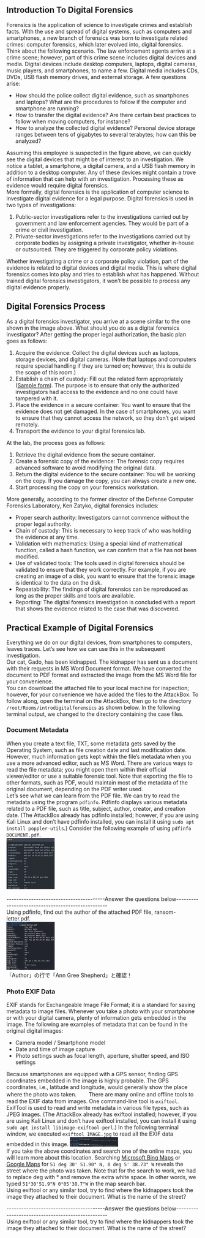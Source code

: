 ## Introduction To Digital Forensics
Forensics is the application of science to investigate crimes and establish facts. With the use and spread of digital systems, such as computers and smartphones, a new branch of forensics was born to investigate related crimes: computer forensics, which later evolved into, digital forensics.  
Think about the following scenario. The law enforcement agents arrive at a crime scene; however, part of this crime scene includes digital devices and media. Digital devices include desktop computers, laptops, digital cameras, music players, and smartphones, to name a few. Digital media includes CDs, DVDs, USB flash memory drives, and external storage. A few questions arise:
- How should the police collect digital evidence, such as smartphones and laptops? What are the procedures to follow if the computer and smartphone are running?
- How to transfer the digital evidence? Are there certain best practices to follow when moving computers, for instance?
- How to analyze the collected digital evidence? Personal device storage ranges between tens of gigabytes to several terabytes; how can this be analyzed?

Assuming this employee is suspected in the figure above, we can quickly see the digital devices that might be of interest to an investigation. We notice a tablet, a smartphone, a digital camera, and a USB flash memory in addition to a desktop computer. Any of these devices might contain a trove of information that can help with an investigation. Processing these as evidence would require digital forensics.  
More formally, digital forensics is the application of computer science to investigate digital evidence for a legal purpose. Digital forensics is used in two types of investigations:
1. Public-sector investigations refer to the investigations carried out by government and law enforcement agencies. They would be part of a crime or civil investigation.
2. Private-sector investigations refer to the investigations carried out by corporate bodies by assigning a private investigator, whether in-house or outsourced. They are triggered by corporate policy violations.

Whether investigating a crime or a corporate policy violation, part of the evidence is related to digital devices and digital media. This is where digital forensics comes into play and tries to establish what has happened. Without trained digital forensics investigators, it won’t be possible to process any digital evidence properly.


## Digital Forensics Process
As a digital forensics investigator, you arrive at a scene similar to the one shown in the image above. What should you do as a digital forensics investigator? After getting the proper legal authorization, the basic plan goes as follows:
1. Acquire the evidence: Collect the digital devices such as laptops, storage devices, and digital cameras. (Note that laptops and computers require special handling if they are turned on; however, this is outside the scope of this room.)
2. Establish a chain of custody: Fill out the related form appropriately ([Sample form](https://www.nist.gov/document/sample-chain-custody-formdocx)). The purpose is to ensure that only the authorized investigators had access to the evidence and no one could have tampered with it.
3. Place the evidence in a secure container: You want to ensure that the evidence does not get damaged. In the case of smartphones, you want to ensure that they cannot access the network, so they don’t get wiped remotely.
4. Transport the evidence to your digital forensics lab.

At the lab, the process goes as follows:
1. Retrieve the digital evidence from the secure container.
2. Create a forensic copy of the evidence: The forensic copy requires advanced software to avoid modifying the original data.
3. Return the digital evidence to the secure container: You will be working on the copy. If you damage the copy, you can always create a new one.
4. Start processing the copy on your forensics workstation.

More generally, according to the former director of the Defense Computer Forensics Laboratory, Ken Zatyko, digital forensics includes:
- Proper search authority: Investigators cannot commence without the proper legal authority.
- Chain of custody: This is necessary to keep track of who was holding the evidence at any time.
- Validation with mathematics: Using a special kind of mathematical function, called a hash function, we can confirm that a file has not been modified.
- Use of validated tools: The tools used in digital forensics should be validated to ensure that they work correctly. For example, if you are creating an image of a disk, you want to ensure that the forensic image is identical to the data on the disk.
- Repeatability: The findings of digital forensics can be reproduced as long as the proper skills and tools are available.
- Reporting: The digital forensics investigation is concluded with a report that shows the evidence related to the case that was discovered.


## Practical Example of Digital Forensics
Everything we do on our digital devices, from smartphones to computers, leaves traces. Let’s see how we can use this in the subsequent investigation.  
Our cat, Gado, has been kidnapped. The kidnapper has sent us a document with their requests in MS Word Document format. We have converted the document to PDF format and extracted the image from the MS Word file for your convenience.  
You can download the attached file to your local machine for inspection; however, for your convenience we have added the files to the AttackBox. To follow along, open the terminal on the AttackBox, then go to the directory `/root/Rooms/introdigitalforensics` as shown below. In the following terminal output, we changed to the directory containing the case files.

### Document Metadata
When you create a text file, TXT, some metadata gets saved by the Operating System, such as file creation date and last modification date. However, much information gets kept within the file’s metadata when you use a more advanced editor, such as MS Word. There are various ways to read the file metadata; you might open them within their official viewer/editor or use a suitable forensic tool. Note that exporting the file to other formats, such as PDF, would maintain most of the metadata of the original document, depending on the PDF writer used.  
Let’s see what we can learn from the PDF file. We can try to read the metadata using the program `pdfinfo`. Pdfinfo displays various metadata related to a PDF file, such as title, subject, author, creator, and creation date. (The AttackBox already has pdfinfo installed; however, if you are using Kali Linux and don’t have pdfinfo installed, you can install it using `sudo apt install poppler-utils`.) Consider the following example of using `pdfinfo DOCUMENT.pdf`.  
<img src="https://github.com/mylovemyon/TryHackMe_Images/blob/main/Images/Intro%20to%20Digital%20Forensics_1.png" width="25%" height="25%">

----------------------------------------Answer the questions below--------------------------------------------------  
Using pdfinfo, find out the author of the attached PDF file, ransom-letter.pdf.  
<img src="https://github.com/mylovemyon/TryHackMe_Images/blob/main/Images/Intro%20to%20Digital%20Forensics_2.png" width="25%" height="25%">  
「Author」の行で「Ann Gree Shepherd」と確認！

### Photo EXIF Data
EXIF stands for Exchangeable Image File Format; it is a standard for saving metadata to image files. Whenever you take a photo with your smartphone or with your digital camera, plenty of information gets embedded in the image. The following are examples of metadata that can be found in the original digital images:
- Camera model / Smartphone model
- Date and time of image capture
- Photo settings such as focal length, aperture, shutter speed, and ISO settings

Because smartphones are equipped with a GPS sensor, finding GPS coordinates embedded in the image is highly probable. The GPS coordinates, i.e., latitude and longitude, would generally show the place where the photo was taken.　　
There are many online and offline tools to read the EXIF data from images. One command-line tool is `exiftool`. ExifTool is used to read and write metadata in various file types, such as JPEG images. (The AttackBox already has exiftool installed; however, if you are using Kali Linux and don’t have exiftool installed, you can install it using `sudo apt install libimage-exiftool-perl`.) In the following terminal window, we executed `exiftool IMAGE.jpg` to read all the EXIF data embedded in this image.
<img src="https://github.com/mylovemyon/TryHackMe_Images/blob/main/Images/Intro%20to%20Digital%20Forensics_3.png" width="25%" height="25%">  
If you take the above coordinates and search one of the online maps, you will learn more about this location. Searching [Microsoft Bing Maps](https://www.bing.com/maps) or [Google Maps](https://www.google.com/maps) for `51 deg 30' 51.90" N, 0 deg 5' 38.73" W` reveals the street where the photo was taken. Note that for the search to work, we had to replace deg with ° and remove the extra white space. In other words, we typed `51°30'51.9"N 0°05'38.7"W` in the map search bar.  
Using exiftool or any similar tool, try to find where the kidnappers took the image they attached to their document. What is the name of the street?

----------------------------------------Answer the questions below--------------------------------------------------  
Using exiftool or any similar tool, try to find where the kidnappers took the image they attached to their document. What is the name of the street?
